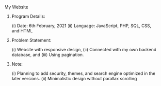 My Website

01.	Program Details:

	(i)	Date: 6th February, 2021
	(ii)	Language: JavaScript, PHP, SQL, CSS, and HTML

02.	Problem Statement:

	(i)	Website with responsive design,
	(ii)	Connected with my own backend database, and
	(iii)	Using pagination.

03.	Note:

	(i)	Planning to add security, themes, and search engine optimized in the later versions.
	(ii)	Minimalistic design without parallax scrolling
